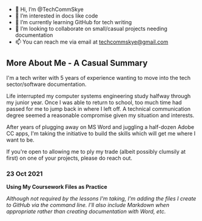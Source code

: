 - 👋 Hi, I’m @TechCommSkye
- 👀 I’m interested in docs like code
- 🌱 I’m currently learning GitHub for tech writing
- 💞️ I’m looking to collaborate on small/casual projects needing documentation
- 📫 You can reach me via email at techcommskye@gmail.com

## More About Me - A Casual Summary

I'm a tech writer with 5 years of experience wanting to move into the tech sector/software documentation.

Life interrupted my computer systems engineering study halfway through my junior year. Once I was able to return to school, too much time had passed for me to jump back in where I left off. A technical communication degree seemed a reasonable compromise given my situation and interests.

After years of plugging away on MS Word and juggling a half-dozen Adobe CC apps, I'm taking the initiative to build the skills which will get me where I want to be.

If you're open to allowing me to ply my trade (albeit possibly clumsily at first) on one of your projects, please do reach out.

### 23 Oct 2021
**Using My Coursework Files as Practice**

_Although not required by the lessons I'm taking, I'm adding the files I create to GitHub via the command line. I'll also include Markdown when appropriate rather than creating documentation with Word, etc._


<!---
TechCommSkye/TechCommSkye is a ✨ special ✨ repository because its `README.md` (this file) appears on your GitHub profile.
You can click the Preview link to take a look at your changes.
--->
